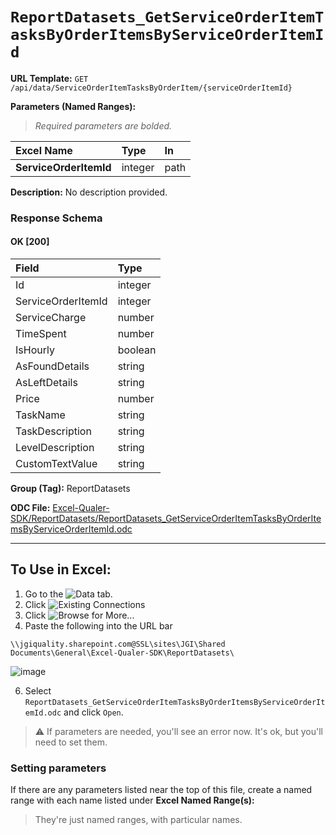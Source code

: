 # `ReportDatasets_GetServiceOrderItemTasksByOrderItemsByServiceOrderItemId`
> 
    
**URL Template:**
`GET /api/data/ServiceOrderItemTasksByOrderItem/{serviceOrderItemId}`

**Parameters (Named Ranges):**

> *Required parameters are bolded.*

| Excel Name             | Type    | In   |
|:-----------------------|:--------|:-----|
| **ServiceOrderItemId** | integer | path |

**Description:**
No description provided.

### Response Schema

#### OK [200]

| Field              | Type    |
|:-------------------|:--------|
| Id                 | integer |
| ServiceOrderItemId | integer |
| ServiceCharge      | number  |
| TimeSpent          | number  |
| IsHourly           | boolean |
| AsFoundDetails     | string  |
| AsLeftDetails      | string  |
| Price              | number  |
| TaskName           | string  |
| TaskDescription    | string  |
| LevelDescription   | string  |
| CustomTextValue    | string  |

**Group (Tag):**
ReportDatasets

**ODC File:**
[Excel-Qualer-SDK/ReportDatasets/ReportDatasets_GetServiceOrderItemTasksByOrderItemsByServiceOrderItemId.odc](https://github.com/Johnson-Gage-Inspection-Inc/qualer-sdk-odc/blob/main/Excel-Qualer-SDK/ReportDatasets/ReportDatasets_GetServiceOrderItemTasksByOrderItemsByServiceOrderItemId.odc)

---

To Use in Excel:
---

1. Go to the ![`Data`](https://github.com/user-attachments/assets/da437a70-57b3-4c5b-bb01-4910ece19ed1)
 tab.
3. Click ![Existing Connections](https://github.com/user-attachments/assets/a2f1ed67-b2e0-4c23-ac90-68c870e60289)
4. Click ![`Browse for More...`](https://github.com/user-attachments/assets/8e698494-6865-41e7-b6fa-043aea81809a)
5. Paste the following into the URL bar
```
\\jgiquality.sharepoint.com@SSL\sites\JGI\Shared Documents\General\Excel-Qualer-SDK\ReportDatasets\
```

![image](https://github.com/user-attachments/assets/1e1a8d87-0377-446d-aaf5-d78562991db3)

6. Select `ReportDatasets_GetServiceOrderItemTasksByOrderItemsByServiceOrderItemId.odc` and click `Open`.

> ⚠️ If parameters are needed, you'll see an error now. It's ok, but you'll need to set them.

### Setting parameters
If there are any parameters listed near the top of this file, create a named range with each name listed under **Excel Named Range(s):**
> They're just named ranges, with particular names.
